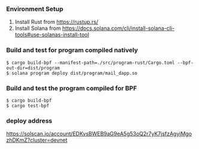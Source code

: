 ### Environment Setup
1. Install Rust from https://rustup.rs/
2. Install Solana from https://docs.solana.com/cli/install-solana-cli-tools#use-solanas-install-tool

### Build and test for program compiled natively
```
$ cargo build-bpf --manifest-path=./src/program-rust/Cargo.toml --bpf-out-dir=dist/program
$ solana program deploy dist/program/mail_dapp.so
```

### Build and test the program compiled for BPF
```
$ cargo build-bpf
$ cargo test-bpf
```
 ### deploy address

 https://solscan.io/account/EDKvsBWEB9aG9eA5g53oQ2r7yK7jsfzAgyjMgozhDKmZ?cluster=devnet